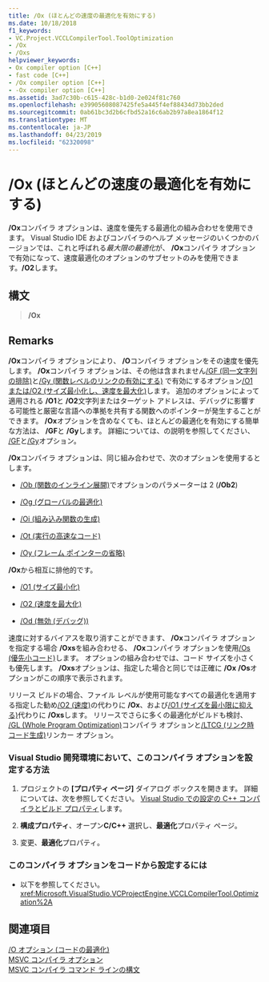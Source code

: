 ```yaml
---
title: /Ox (ほとんどの速度の最適化を有効にする)
ms.date: 10/18/2018
f1_keywords:
- VC.Project.VCCLCompilerTool.ToolOptimization
- /Ox
- /Oxs
helpviewer_keywords:
- Ox compiler option [C++]
- fast code [C++]
- /Ox compiler option [C++]
- -Ox compiler option [C++]
ms.assetid: 3ad7c30b-c615-428c-b1d0-2e024f81c760
ms.openlocfilehash: e39905608087425fe5a445f4ef88434d73bb2ded
ms.sourcegitcommit: 0ab61bc3d2b6cfbd52a16c6ab2b97a8ea1864f12
ms.translationtype: MT
ms.contentlocale: ja-JP
ms.lasthandoff: 04/23/2019
ms.locfileid: "62320098"
---
```

# <a name="ox-enable-most-speed-optimizations"></a>/Ox (ほとんどの速度の最適化を有効にする)

**/Ox**コンパイラ オプションは、速度を優先する最適化の組み合わせを使用できます。 Visual Studio IDE およびコンパイラのヘルプ メッセージのいくつかのバージョンでは、これと呼ばれる*最大限の最適化*が、 **/Ox**コンパイラ オプションで有効になって、速度最適化のオプションのサブセットのみを使用できます。**/O2**します。

## <a name="syntax"></a>構文

> **/Ox**

## <a name="remarks"></a>Remarks

**/Ox**コンパイラ オプションにより、 **/O**コンパイラ オプションをその速度を優先します。 **/Ox**コンパイラ オプションは、その他は含まれません[/GF (同一文字列の排除)](gf-eliminate-duplicate-strings.md)と[/Gy (関数レベルのリンクの有効にする)](gy-enable-function-level-linking.md) で有効にするオプション[/O1 または/O2 (サイズ最小化し、速度を最大化)](o1-o2-minimize-size-maximize-speed.md)します。 追加のオプションによって適用される **/O1**と **/O2**文字列またはターゲット アドレスは、デバッグに影響する可能性と厳密な言語への準拠を共有する関数へのポインターが発生することができます。 **/Ox**オプションを含めなくても、ほとんどの最適化を有効にする簡単な方法は、 **/GF**と **/Gy**します。 詳細については、の説明を参照してください、 [/GF](gf-eliminate-duplicate-strings.md)と[/Gy](gy-enable-function-level-linking.md)オプション。

**/Ox**コンパイラ オプションは、同じ組み合わせで、次のオプションを使用するとします。

- [/Ob (関数のインライン展開)](ob-inline-function-expansion.md)でオプションのパラメーターは 2 (**/Ob2**)

- [/Og (グローバルの最適化)](og-global-optimizations.md)

- [/Oi (組み込み関数の生成)](oi-generate-intrinsic-functions.md)

- [/Ot (実行の高速なコード)](os-ot-favor-small-code-favor-fast-code.md)

- [/Oy (フレーム ポインターの省略)](oy-frame-pointer-omission.md)

**/Ox**から相互に排他的です。

- [/O1 (サイズ最小化)](o1-o2-minimize-size-maximize-speed.md)

- [/O2 (速度を最大化)](o1-o2-minimize-size-maximize-speed.md)

- [/Od (無効 (デバッグ))](od-disable-debug.md)

速度に対するバイアスを取り消すことができます、 **/Ox**コンパイラ オプションを指定する場合 **/Oxs**を組み合わせる、 **/Ox**コンパイラ オプションを使用[/Os (優先小コード)](os-ot-favor-small-code-favor-fast-code.md)します。 オプションの組み合わせでは、コード サイズを小さくも優先します。  **/Oxs**オプションは、指定した場合と同じでは正確に **/Ox** **/Os**オプションがこの順序で表示されます。

リリース ビルドの場合、ファイル レベルが使用可能なすべての最適化を適用する指定した勧め[/O2 (速度)](o1-o2-minimize-size-maximize-speed.md)の代わりに **/Ox**、および[/O1 (サイズを最小限に抑える)](o1-o2-minimize-size-maximize-speed.md)代わりに **/Oxs**します。 リリースでさらに多くの最適化がビルドも検討、 [/GL (Whole Program Optimization)](gl-whole-program-optimization.md)コンパイラ オプションと[/LTCG (リンク時コード生成)](ltcg-link-time-code-generation.md)リンカー オプション。

### <a name="to-set-this-compiler-option-in-the-visual-studio-development-environment"></a>Visual Studio 開発環境において、このコンパイラ オプションを設定する方法

1. プロジェクトの **[プロパティ ページ]** ダイアログ ボックスを開きます。 詳細については、次を参照してください。 [Visual Studio での設定の C++ コンパイラとビルド プロパティ](../working-with-project-properties.md)します。

1. **構成プロパティ**、オープン**C/C++** 選択し、**最適化**プロパティ ページ。

1. 変更、**最適化**プロパティ。

### <a name="to-set-this-compiler-option-programmatically"></a>このコンパイラ オプションをコードから設定するには

- 以下を参照してください。<xref:Microsoft.VisualStudio.VCProjectEngine.VCCLCompilerTool.Optimization%2A>

## <a name="see-also"></a>関連項目

[/O オプション (コードの最適化)](o-options-optimize-code.md)<br/>
[MSVC コンパイラ オプション](compiler-options.md)<br/>
[MSVC コンパイラ コマンド ラインの構文](compiler-command-line-syntax.md)
